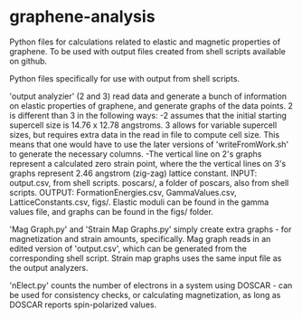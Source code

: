 # graphene-analysis
Python files for calculations related to elastic and magnetic properties of graphene.  To be used with output files created from shell scripts available on github.

Python files specifically for use with output from shell scripts.  

'output analyzier' (2 and 3) read data and generate a bunch of information on elastic properties of graphene, and generate graphs of the data points.  2 is different than 3 in the following ways:
	-2 assumes that the initial starting supercell size is 14.76 x 12.78 angstroms.  3 allows for variable supercell sizes, but requires extra data in the read in file to compute cell size.  This means that one would have to use the later versions of 'writeFromWork.sh' to generate the necessary columns.
	-The vertical line on 2's graphs represent a calculated zero strain point, where the the vertical lines on 3's graphs represent 2.46 angstrom (zig-zag) lattice constant.
INPUT:	output.csv, from shell scripts.  poscars/, a folder of poscars, also from shell scripts.
OUTPUT:	FormationEnergies.csv, GammaValues.csv, LatticeConstants.csv, figs/.  Elastic moduli can be found in the gamma values file, and graphs can be found in the figs/ folder.  


'Mag Graph.py' and 'Strain Map Graphs.py' simply create extra graphs - for magnetization and strain amounts, specifically.  Mag graph reads in an edited version of 'output.csv', which can be generated from the corresponding shell script.  Strain map graphs uses the same input file as the output analyzers.  

'nElect.py' counts the number of electrons in a system using DOSCAR - can be used for consistency checks, or calculating magnetization, as long as DOSCAR reports spin-polarized values.  
